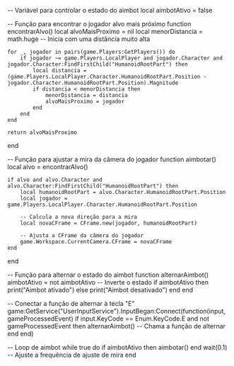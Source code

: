 -- Variável para controlar o estado do aimbot
local aimbotAtivo = false

-- Função para encontrar o jogador alvo mais próximo
function encontrarAlvo()
    local alvoMaisProximo = nil
    local menorDistancia = math.huge -- Inicia com uma distância muito alta

    for _, jogador in pairs(game.Players:GetPlayers()) do
        if jogador ~= game.Players.LocalPlayer and jogador.Character and jogador.Character:FindFirstChild("HumanoidRootPart") then
            local distancia = (game.Players.LocalPlayer.Character.HumanoidRootPart.Position - jogador.Character.HumanoidRootPart.Position).Magnitude
            if distancia < menorDistancia then
                menorDistancia = distancia
                alvoMaisProximo = jogador
            end
        end
    end
    
    return alvoMaisProximo
end

-- Função para ajustar a mira da câmera do jogador
function aimbotar()
    local alvo = encontrarAlvo()
    
    if alvo and alvo.Character and alvo.Character:FindFirstChild("HumanoidRootPart") then
        local humanoidRootPart = alvo.Character.HumanoidRootPart.Position
        local jogador = game.Players.LocalPlayer.Character.HumanoidRootPart.Position
        
        -- Calcula a nova direção para a mira
        local novaCFrame = CFrame.new(jogador, humanoidRootPart)

        -- Ajusta a CFrame da câmera do jogador
        game.Workspace.CurrentCamera.CFrame = novaCFrame
    end
end

-- Função para alternar o estado do aimbot
function alternarAimbot()
    aimbotAtivo = not aimbotAtivo -- Inverte o estado
    if aimbotAtivo then
        print("Aimbot ativado")
    else
        print("Aimbot desativado")
    end
end

-- Conectar a função de alternar à tecla "E"
game:GetService("UserInputService").InputBegan:Connect(function(input, gameProcessedEvent)
    if input.KeyCode == Enum.KeyCode.E and not gameProcessedEvent then
        alternarAimbot() -- Chama a função de alternar
    end
end)

-- Loop de aimbot
while true do
    if aimbotAtivo then
        aimbotar()
    end
    wait(0.1) -- Ajuste a frequência de ajuste de mira
end
